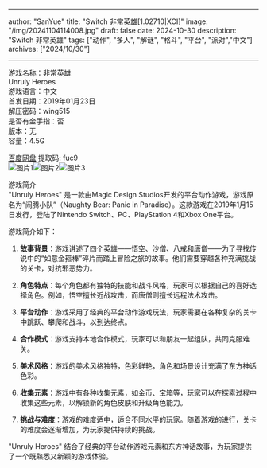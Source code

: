
---
author: "SanYue"
title: "Switch 非常英雄[1.02710|XCI]"
image: "/img/20241104114008.jpg"
draft: false
date: 2024-10-30
description: "Switch 非常英雄"
tags: ["动作", "多人", "解谜", "格斗", "平台", "派对","中文"]
archives: ["2024/10/30"]

---

游戏名称：非常英雄   
Unruly Heroes    
游戏语言：中文  
首发日期：2019年01月23日  
解压密码：wing515  
是否有金手指：否  
版本：无   
容量：4.5G

[百度网盘](https://pan.baidu.com/s/1YmP1lgB1-VFzIV0b1gac0w) 提取码: fuc9  
![图片1](/img/bf1cfbcb.jpg)![图片2](/img/f52a2dd5.jpg)![图片3](/img/fee3ecbe.jpg)  

游戏简介  
"Unruly Heroes" 是一款由Magic Design Studios开发的平台动作游戏，游戏原名为“闹腾小队”（Naughty Bear: Panic in Paradise）。这款游戏在2019年1月15日发行，登陆了Nintendo Switch、PC、PlayStation 4和Xbox One平台。

游戏简介如下：

1. **故事背景**：游戏讲述了四个英雄——悟空、沙僧、八戒和唐僧——为了寻找传说中的“如意金箍棒”碎片而踏上冒险之旅的故事。他们需要穿越各种充满挑战的关卡，对抗邪恶势力。

2. **角色特点**：每个角色都有独特的技能和战斗风格，玩家可以根据自己的喜好选择角色。例如，悟空擅长近战攻击，而唐僧则擅长远程法术攻击。

3. **平台动作**：游戏采用了经典的平台动作游戏玩法，玩家需要在各种复杂的关卡中跳跃、攀爬和战斗，以到达终点。

4. **合作模式**：游戏支持本地合作模式，玩家可以和朋友一起组队，共同克服难关。

5. **美术风格**：游戏的美术风格独特，色彩鲜艳，角色和场景设计充满了东方神话色彩。

6. **收集元素**：游戏中有各种收集元素，如金币、宝箱等，玩家可以在探索过程中收集这些元素，以解锁新的角色皮肤和升级角色能力。

7. **挑战与难度**：游戏的难度适中，适合不同水平的玩家。随着游戏的进行，关卡的难度会逐渐增加，为玩家提供持续的挑战。

"Unruly Heroes" 结合了经典的平台动作游戏元素和东方神话故事，为玩家提供了一个既熟悉又新颖的游戏体验。
